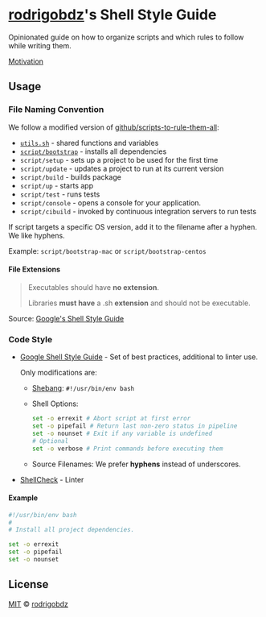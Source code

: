 # [rodrigobdz](https://github.com/rodrigobdz)'s Shell Style Guide

Opinionated guide on how to organize scripts and which rules to follow while writing them.

[Motivation](https://github.com/github/scripts-to-rule-them-all#the-idea)

## Usage

### File Naming Convention

We follow a modified version of [github/scripts-to-rule-them-all](https://github.com/github/scripts-to-rule-them-all):

- [`utils.sh`](./utils.sh) - shared functions and variables
- [`script/bootstrap`](./script/bootstrap) - installs all dependencies
- `script/setup` - sets up a project to be used for the first time
- `script/update` - updates a project to run at its current version
- `script/build` - builds package
- `script/up` - starts app
- `script/test` - runs tests
- `script/console` - opens a console for your application.
- `script/cibuild` - invoked by continuous integration servers to run tests

If script targets a specific OS version, add it to the filename after a hyphen. We like hyphens.

Example: `script/bootstrap-mac` or `script/bootstrap-centos`

#### File Extensions

> Executables should have **no extension**.
>
> Libraries **must have** a .sh **extension** and should not be executable.

Source: [Google's Shell Style Guide](https://google.github.io/styleguide/shell.xml#File_Extensions)

### Code Style

- [Google Shell Style Guide](https://google.github.io/styleguide/shell.xml) - Set of best practices, additional to linter use.

  Only modifications are:

  - [Shebang](https://google.github.io/styleguide/shell.xml?showone=Which_Shell_to_Use#Which_Shell_to_Use): `#!/usr/bin/env bash`
  - Shell Options:

    ```sh
    set -o errexit # Abort script at first error
    set -o pipefail # Return last non-zero status in pipeline
    set -o nounset # Exit if any variable is undefined
    # Optional
    set -o verbose # Print commands before executing them
    ```

  - Source Filenames: We prefer **hyphens** instead of underscores.

- [ShellCheck](https://github.com/koalaman/shellcheck) - Linter

#### Example

```sh
#!/usr/bin/env bash
#
# Install all project dependencies.

set -o errexit
set -o pipefail
set -o nounset
```

## License

[MIT](license) © [rodrigobdz](https://github.com/rodrigobdz)
